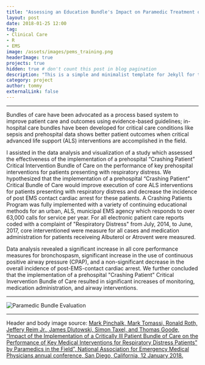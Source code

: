 ```yaml
---
title: "Assessing an Education Bundle's Impact on Paramedic Treatment of Respiratory Distress Patients"
layout: post
date: 2018-01-25 12:00
tag:
- Clinical Care
- R
- EMS
image: /assets/images/pems_training.png
headerImage: true
projects: true
hidden: true # don't count this post in blog pagination
description: "This is a simple and minimalist template for Jekyll for those who likes to eat noodles."
category: project
author: tommy
externalLink: false
---
```


---

Bundles of care have been advocated as a process based system to improve patient care and outcomes using evidence-based guidelines; in-hospital care bundles have been developed for critical care conditions like sepsis and prehospital data shows better patient outcomes when critical advanced life support (ALS) interventions are accomplished in the field. 

I assisted in the data analysis and visualization of a study which assessed the effectiveness of the implementation of a prehospital “Crashing Patient” Critical Intervention Bundle of Care on the performance of key prehospital interventions for patients presenting with respiratory distress. We hypothesized that the implementation of a prehospital “Crashing Patient” Critical Bundle of Care would improve execution of core ALS interventions for patients presenting with respiratory distress and decrease the incidence of post EMS contact cardiac arrest for these patients. A Crashing Patients Program was fully implemented with a variety of continuing educational methods for an urban, ALS, municipal EMS agency which responds to over 63,000 calls for service per year. For all electronic patient care reports coded with a complaint of "Respiratory Distress" from July, 2014, to June, 2017, core interventioned were measure for all cases and medication administration for patients receiveing Albuterol or Atrovent were measured.

Data analysis revealed a significant increase in all core performance measures for bronchospasm, significant increase in the use of continuous positive airway pressure (CPAP), and a non-significant decrease in the overall incidence of post-EMS-contact cardiac arrest. We further concluded that the implementation of a prehospital "Crashing Patient" Critical Invervention Bundle of Care resulted in significant increases of monitoring, medication administration, and airway interventions.
 
---

![Paramedic Bundle Evaluation]({{site.base_url}}/assets/images/medic_bundle_eval.jpg)

---

Header and body image source: <a href="https://naemsp.org/NAEMSP/media/Annual-Meeting-Presentations/2018/SAT-0800-1-Pinchalk.pdf">Mark Pinchalk, Mark Tomassi, Ronald Roth, Jeffery Reim Jr., James Dlutowski, Simon Taxel, and Thomas Goode, “Impact of the Implementation of a Critically Ill Patient Bundle of Care on the Performance of Key Medical Interventions for Respiratory Distress Patients” by Paramedics in the Field”, National Association for Emergency Medical Physicians annual conference, San Diego, California, 12 January 2018. </a>
